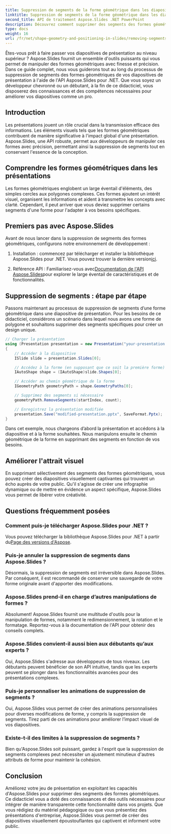```yaml
---
title: Suppression de segments de la forme géométrique dans les diapositives de présentation
linktitle: Suppression de segments de la forme géométrique dans les diapositives de présentation
second_title: API de traitement Aspose.Slides .NET PowerPoint
description: Découvrez comment supprimer des segments des formes géométriques dans les diapositives de présentation à l’aide de l’API Aspose.Slides pour .NET. Guide étape par étape avec le code source. Améliorez vos diapositives avec précision.
type: docs
weight: 16
url: /fr/net/shape-geometry-and-positioning-in-slides/removing-segments-geometry-shape/
---
```


Êtes-vous prêt à faire passer vos diapositives de présentation au niveau supérieur ? Aspose.Slides fournit un ensemble d'outils puissants qui vous permet de manipuler des formes géométriques avec finesse et précision. Dans ce guide complet, nous vous guiderons tout au long du processus de suppression de segments des formes géométriques de vos diapositives de présentation à l'aide de l'API Aspose.Slides pour .NET. Que vous soyez un développeur chevronné ou un débutant, à la fin de ce didacticiel, vous disposerez des connaissances et des compétences nécessaires pour améliorer vos diapositives comme un pro.

## Introduction

Les présentations jouent un rôle crucial dans la transmission efficace des informations. Les éléments visuels tels que les formes géométriques contribuent de manière significative à l'impact global d'une présentation. Aspose.Slides, une API robuste, permet aux développeurs de manipuler ces formes avec précision, permettant ainsi la suppression de segments tout en conservant l'essence de la conception.

## Comprendre les formes géométriques dans les présentations

Les formes géométriques englobent un large éventail d'éléments, des simples cercles aux polygones complexes. Ces formes ajoutent un intérêt visuel, organisent les informations et aident à transmettre les concepts avec clarté. Cependant, il peut arriver que vous deviez supprimer certains segments d'une forme pour l'adapter à vos besoins spécifiques.

## Premiers pas avec Aspose.Slides

Avant de nous lancer dans la suppression de segments des formes géométriques, configurons notre environnement de développement :

1.  Installation : commencez par télécharger et installer la bibliothèque Aspose.Slides pour .NET. Vous pouvez trouver la dernière version[ici](https://releases.aspose.com/slides/net/).

2.  Référence API : Familiarisez-vous avec[Documentation de l'API Aspose.Slides](https://reference.aspose.com/slides/net/)pour explorer le large éventail de caractéristiques et de fonctionnalités.

## Suppression de segments : étape par étape

Passons maintenant au processus de suppression de segments d’une forme géométrique dans une diapositive de présentation. Pour les besoins de ce didacticiel, considérons un scénario dans lequel nous avons une forme de polygone et souhaitons supprimer des segments spécifiques pour créer un design unique.

```csharp
// Charger la présentation
using (Presentation presentation = new Presentation("your-presentation.pptx"))
{
    // Accéder à la diapositive
    ISlide slide = presentation.Slides[0];

    // Accédez à la forme (en supposant que ce soit la première forme)
    IAutoShape shape = (IAutoShape)slide.Shapes[0];

    // Accéder au chemin géométrique de la forme
    IGeometryPath geometryPath = shape.GeometryPaths[0];

    // Supprimez des segments si nécessaire
    geometryPath.RemoveSegments(startIndex, count);

    // Enregistrez la présentation modifiée
    presentation.Save("modified-presentation.pptx", SaveFormat.Pptx);
}
```

Dans cet exemple, nous chargeons d’abord la présentation et accédons à la diapositive et à la forme souhaitées. Nous manipulons ensuite le chemin géométrique de la forme en supprimant des segments en fonction de vos besoins.

## Améliorer l'attrait visuel

En supprimant sélectivement des segments des formes géométriques, vous pouvez créer des diapositives visuellement captivantes qui trouvent un écho auprès de votre public. Qu'il s'agisse de créer une infographie dynamique ou de mettre en évidence un aspect spécifique, Aspose.Slides vous permet de libérer votre créativité.

## Questions fréquemment posées

### Comment puis-je télécharger Aspose.Slides pour .NET ?

Vous pouvez télécharger la bibliothèque Aspose.Slides pour .NET à partir du[Page des versions d'Aspose](https://releases.aspose.com/slides/net/). 

### Puis-je annuler la suppression de segments dans Aspose.Slides ?

Désormais, la suppression de segments est irréversible dans Aspose.Slides. Par conséquent, il est recommandé de conserver une sauvegarde de votre forme originale avant d'apporter des modifications.

### Aspose.Slides prend-il en charge d’autres manipulations de formes ?

Absolument! Aspose.Slides fournit une multitude d'outils pour la manipulation de formes, notamment le redimensionnement, la rotation et le formatage. Reportez-vous à la documentation de l'API pour obtenir des conseils complets.

### Aspose.Slides convient-il aussi bien aux débutants qu’aux experts ?

Oui, Aspose.Slides s'adresse aux développeurs de tous niveaux. Les débutants peuvent bénéficier de son API intuitive, tandis que les experts peuvent se plonger dans les fonctionnalités avancées pour des présentations complexes.

### Puis-je personnaliser les animations de suppression de segments ?

Oui, Aspose.Slides vous permet de créer des animations personnalisées pour diverses modifications de forme, y compris la suppression de segments. Tirez parti de ces animations pour améliorer l’impact visuel de vos diapositives.

### Existe-t-il des limites à la suppression de segments ?

Bien qu'Aspose.Slides soit puissant, gardez à l'esprit que la suppression de segments complexes peut nécessiter un ajustement minutieux d'autres attributs de forme pour maintenir la cohésion.

## Conclusion

Améliorez votre jeu de présentation en exploitant les capacités d'Aspose.Slides pour supprimer des segments des formes géométriques. Ce didacticiel vous a doté des connaissances et des outils nécessaires pour intégrer de manière transparente cette fonctionnalité dans vos projets. Que vous rédigiez du matériel pédagogique ou que vous présentiez des présentations d'entreprise, Aspose.Slides vous permet de créer des diapositives visuellement époustouflantes qui captivent et informent votre public.